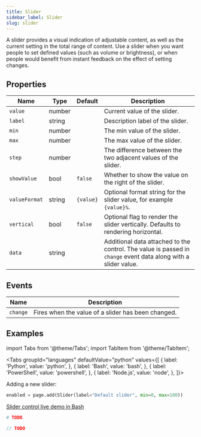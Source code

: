 ```yaml
---
title: Slider
sidebar_label: Slider
slug: slider
---
```


A slider provides a visual indication of adjustable content, as well as the current setting in the total range of content. Use a slider when you want people to set defined values (such as volume or brightness), or when people would benefit from instant feedback on the effect of setting changes.

## Properties

| Name      | Type    | Default | Description |
| --------- | ------- | ------- | ----------- |
| `value`   | number  |         | Current value of the slider. |
| `label`   | string  |         | Description label of the slider. |
| `min`     | number  |         | The min value of the slider. |
| `max`     | number  |         | The max value of the slider. |
| `step`    | number  |         | The difference between the two adjacent values of the slider. |
| `showValue`   | bool    | `false` | Whether to show the value on the right of the slider. |
| `valueFormat` | string  | `{value}` | Optional format string for the slider value, for example `{value}%`. |
| `vertical`    | bool    | `false` | Optional flag to render the slider vertically. Defaults to rendering horizontal. |
| `data`     | string  |         | Additional data attached to the control. The value is passed in `change` event data along with a slider value. |

## Events

| Name      | Description |
| --------- | ----------- |
| `change`  | Fires when the value of a slider has been changed. |


## Examples

import Tabs from '@theme/Tabs';
import TabItem from '@theme/TabItem';

<Tabs groupId="languages" defaultValue="python" values={[
  { label: 'Python', value: 'python', },
  { label: 'Bash', value: 'bash', },
  { label: 'PowerShell', value: 'powershell', },
  { label: 'Node.js', value: 'node', },
]}>

<TabItem value="python">

Adding a new slider:

```python
enabled = page.add(Slider(label="Default slider", min=0, max=100))
```

</TabItem>

<TabItem value="bash">

[Slider control live demo in Bash](https://repl.it/@pglet/bash-slider-example)

</TabItem>

<TabItem value="powershell">

```powershell
# TODO
```

</TabItem>

<TabItem value="node">

```javascript
// TODO
```

</TabItem>

</Tabs>
